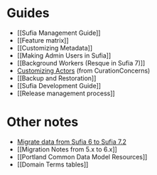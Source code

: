# Guides

* [[Sufia Management Guide]]
* [[Feature matrix]]
* [[Customizing Metadata]]
* [[Making Admin Users in Sufia]]
* [[Background Workers (Resque in Sufia 7)]]
* [Customizing Actors](https://github.com/projecthydra-labs/curation_concerns/wiki/Actors) (from CurationConcerns)
* [[Backup and Restoration]]
* [[Sufia Development Guide]]
* [[Release management process]]

# Other notes

* [Migrate data from Sufia 6 to Sufia 7.2](https://github.com/projecthydra/sufia/wiki/Migrate-data-from-Sufia-6-to-Sufia-7.2-%5BWork-In-Progress%5D)
* [[Migration Notes from 5.x to 6.x]]
* [[Portland Common Data Model Resources]]
* [[Domain Terms tables]]
